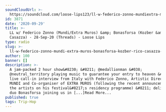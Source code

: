```yaml
---
soundCloudUrl: >-
  https://soundcloud.com/loose-lips123/ll-w-federico-zonno-mundiextra-muros-bonasforsa-kozber-rico-casazza-28-sep-20-threads
id: 3871
date: '2020-09-29'
title: >-
  LL w/ Federico Zonno (Mundi/Extra Muros) &amp; Bonasforsa (Kozber &amp; Rico
  Casazza) - 28-Sep-20 (Threads) - Loose Lips
type: radio
slug: >-
  ll-w-federico-zonno-mundi-extra-muros-bonasforsa-kozber-rico-casazza-28-sep-20-threads
author: 100
banner: []
description: >-
  A jam-packed 2 hour show&#8230; &#8211; @medallionman &#038;
  @neutral_territory playing music to guarantee your entry to heaven &#8211; a
  live call-in interview from Italy with Federico Zonno, Artistic Director of
  MUNDI and Co-organiser of EXTRA MUROS (following the recent announcement of
  the artists on his festival&#8217;s residency programme) &#8211; delightful
  duo Bonasforsa joining us in [...]Read More...
published: true
tags: Trip-Hop
---
```

